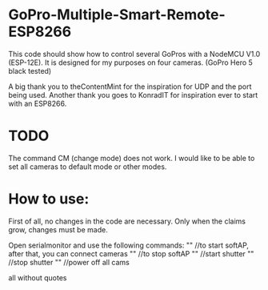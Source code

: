 # GoPro-Multiple-Smart-Remote-ESP8266
This code should show how to control several GoPros with a NodeMCU V1.0 (ESP-12E). It is designed for my purposes on four cameras. (GoPro Hero 5 black tested)

A big thank you to theContentMint for the inspiration for UDP and the port being used.
Another thank you goes to KonradIT for inspiration ever to start with an ESP8266.

# TODO
The command CM (change mode) does not work. I would like to be able to set all cameras to default mode or other modes.

# How to use:
First of all, no changes in the code are necessary. Only when the claims grow, changes must be made.

Open serialmonitor and use the following commands:
"<rc1>" //to start softAP, after that, you can connect cameras
"<rc0>" //to stop softAP
"<sh1>" //start shutter
"<sh0>" //stop shutter
"<pw0>" //power off all cams

all without quotes
